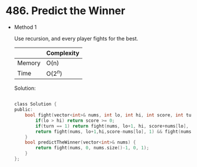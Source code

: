 # 486. Predict the Winner 
- Method 1

    Use recursion, and every player fights for the best.

    | |   Complexity  |
    | ----------- | ----------- | 
    |  Memory     | O(n) | 
    |      Time       |  O($2^n$) | 


    Solution:

    ``` h

    class Solution {
    public:
        bool fight(vector<int>& nums, int lo, int hi, int score, int turn) {
            if(lo > hi) return score >= 0;
            if(turn == 1) return fight(nums, lo+1, hi, score+nums[lo], 2) || fight(nums, lo, hi-1, score+nums[hi], 2);
            return fight(nums, lo+1,hi,score-nums[lo], 1) && fight(nums, lo, hi-1, score-nums[hi], 1);
        }
        bool predictTheWinner(vector<int>& nums) {
            return fight(nums, 0, nums.size()-1, 0, 1);
        }
    };

    ```

<!-- - Method 2

    This is another method.

    | |   Complexity  |
    | ----------- | ----------- | 
    |  Memory     | O(n) | 
    |      Time       |  O(n) | 


    Solution:

    ``` h



    ```

- Additional Knowledge:
       
    Here are some additional knowledge.



<br> -->